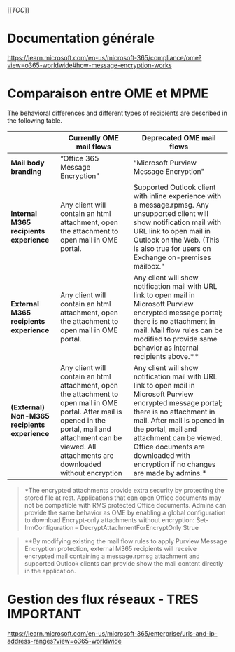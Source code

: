 [[_TOC_]]


# Documentation générale
https://learn.microsoft.com/en-us/microsoft-365/compliance/ome?view=o365-worldwide#how-message-encryption-works

# Comparaison entre OME et MPME
The behavioral differences and different types of recipients are described in the following table.

|  |**Currently OME mail flows**  | **Deprecated OME mail flows** |
|--|--|--|
|**Mail body branding**  | “Office 365 Message Encryption"	 | “Microsoft Purview Message Encryption" |
| **Internal M365 recipients experience**	 | Any client will contain an html attachment, open the attachment to open mail in OME portal.	 | Supported Outlook client with inline experience with a message.rpmsg. Any unsupported client will show notification mail with URL link to open mail in Outlook on the Web. (This is also true for users on Exchange on-premises mailbox." |
| **External M365 recipients experience**	 | Any client will contain an html attachment, open the attachment to open mail in OME portal.	 | Any client will show notification mail with URL link to open mail in Microsoft Purview encrypted message portal; there is no attachment in mail. Mail flow rules can be modified to provide same behavior as internal recipients above.** |
| **(External) Non-M365 recipients experience**| Any client will contain an html attachment, open the attachment to open mail in OME portal. After mail is opened in the portal, mail and attachment can be viewed. All attachments are downloaded without encryption | Any client will show notification mail with URL link to open mail in Microsoft Purview encrypted message portal; there is no attachment in mail. After mail is opened in the portal, mail and attachment can be viewed. Office documents are downloaded with encryption if no changes are made by admins.*|

>*The encrypted attachments provide extra security by protecting the stored file at rest. Applications that can open Office documents may not be compatible with RMS protected Office documents. Admins can provide the same behavior as OME by enabling a global configuration to download Encrypt-only attachments without encryption: Set-IrmConfiguration – DecryptAttachmentForEncryptOnly $true

>**By modifying existing the mail flow rules to apply Purview Message Encryption protection, external M365 recipients will receive encrypted mail containing a message.rpmsg attachment and supported Outlook clients can provide show the mail content directly in the application.

# Gestion des flux réseaux - TRES IMPORTANT
https://learn.microsoft.com/en-us/microsoft-365/enterprise/urls-and-ip-address-ranges?view=o365-worldwide